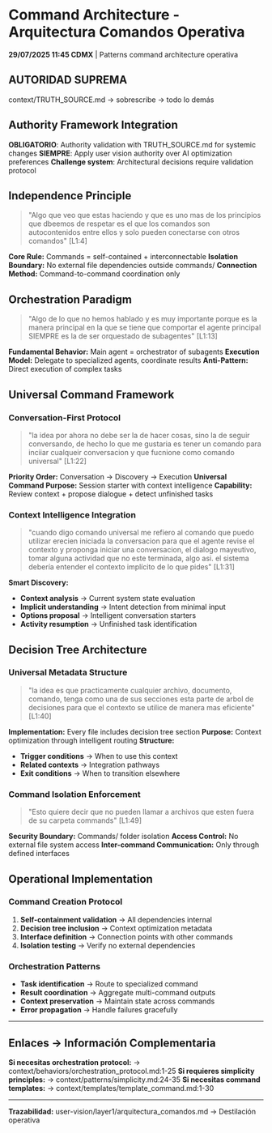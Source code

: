 # Command Architecture - Arquitectura Comandos Operativa

**29/07/2025 11:45 CDMX** | Patterns command architecture operativa

## AUTORIDAD SUPREMA
context/TRUTH_SOURCE.md → sobrescribe → todo lo demás

## Authority Framework Integration
**OBLIGATORIO**: Authority validation with TRUTH_SOURCE.md for systemic changes
**SIEMPRE**: Apply user vision authority over AI optimization preferences
**Challenge system**: Architectural decisions require validation protocol

## Independence Principle
> "Algo que veo que estas haciendo y que es uno mas de los principios que dbeemos de respetar es el que los comandos son autocontenidos entre ellos y solo pueden conectarse con otros comandos" [L1:4]

**Core Rule:** Commands = self-contained + interconnectable
**Isolation Boundary:** No external file dependencies outside commands/
**Connection Method:** Command-to-command coordination only

## Orchestration Paradigm
> "Algo de lo que no hemos hablado y es muy importante porque es la manera principal en la que se tiene que comportar el agente principal SIEMPRE es la de ser orquestado de subagentes" [L1:13]

**Fundamental Behavior:** Main agent = orchestrator of subagents
**Execution Model:** Delegate to specialized agents, coordinate results
**Anti-Pattern:** Direct execution of complex tasks

## Universal Command Framework

### Conversation-First Protocol
> "la idea por ahora no debe ser la de hacer cosas, sino la de seguir conversando, de hecho lo que me gustaria es tener un comando para inciiar cualqueir conversacion y que fucnione como comando universal" [L1:22]

**Priority Order:** Conversation → Discovery → Execution
**Universal Command Purpose:** Session starter with context intelligence
**Capability:** Review context + propose dialogue + detect unfinished tasks

### Context Intelligence Integration
> "cuando digo comando universal me refiero al comando que puedo utilizar erecien iniciada la conversacion para que el agente revise el contexto y proponga iniciar una conversacion, el dialogo mayeutivo, tomar alguna actividad que no este terminada, algo asi. el sistema debería entender el contexto implícito de lo que pides" [L1:31]

**Smart Discovery:**
- **Context analysis** → Current system state evaluation
- **Implicit understanding** → Intent detection from minimal input
- **Options proposal** → Intelligent conversation starters
- **Activity resumption** → Unfinished task identification

## Decision Tree Architecture

### Universal Metadata Structure
> "la idea es que practicamente cualquier archivo, documento, comando, tenga como una de sus secciones esta parte de arbol de decisiones para que el contexto se utilice de manera mas eficiente" [L1:40]

**Implementation:** Every file includes decision tree section
**Purpose:** Context optimization through intelligent routing
**Structure:**
- **Trigger conditions** → When to use this context
- **Related contexts** → Integration pathways
- **Exit conditions** → When to transition elsewhere

### Command Isolation Enforcement
> "Esto quiere decir que no pueden llamar a archivos que esten fuera de su carpeta commands" [L1:49]

**Security Boundary:** Commands/ folder isolation
**Access Control:** No external file system access
**Inter-command Communication:** Only through defined interfaces

## Operational Implementation

### Command Creation Protocol
1. **Self-containment validation** → All dependencies internal
2. **Decision tree inclusion** → Context optimization metadata
3. **Interface definition** → Connection points with other commands
4. **Isolation testing** → Verify no external dependencies

### Orchestration Patterns
- **Task identification** → Route to specialized command
- **Result coordination** → Aggregate multi-command outputs
- **Context preservation** → Maintain state across commands
- **Error propagation** → Handle failures gracefully

---
## Enlaces → Información Complementaria
**Si necesitas orchestration protocol:** → context/behaviors/orchestration_protocol.md:1-25
**Si requieres simplicity principles:** → context/patterns/simplicity.md:24-35
**Si necesitas command templates:** → context/templates/template_command.md:1-30

---
**Trazabilidad:** user-vision/layer1/arquitectura_comandos.md → Destilación operativa